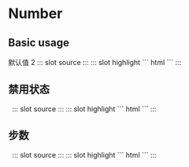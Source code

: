 # Number

## Basic usage

<demo-block>
默认值 2 
::: slot source
<el-input-number v-model="number1"></el-input-number>
:::
::: slot highlight
``` html
<x-input-number name="number1" :value="2" ></x-input-number>
```
:::
</demo-block>

## 禁用状态

<demo-block>
&nbsp;
::: slot source
<el-input-number v-model="number1" :disabled="true"></el-input-number>
:::
::: slot highlight
``` html
<x-input-number name="number1" :value="2" disabled></x-input-number>
```
:::
</demo-block>

## 步数

<demo-block>
&nbsp;
::: slot source
<el-input-number v-model="number1" :step="2"></el-input-number>
:::
::: slot highlight
``` html
<x-input-number name="number1" :value="2" step="2"></x-input-number>
```
:::
</demo-block>

<!--
## 尺寸

<demo-block>
&nbsp;
::: slot source
<el-input-number v-model="num1" class="number-size"></el-input-number>
<el-input-number size="medium" v-model="num2" class="number-size"></el-input-number>
<el-input-number size="small" v-model="num3" class="number-size"></el-input-number>
<el-input-number size="mini" v-model="num4" class="number-size"></el-input-number>
:::
::: slot highlight
``` html
<x-input-number name="number1" :value="1" ></x-input-number>
<x-input-number name="number1" :value="1" size="medium" ></x-input-number>
<x-input-number name="number1" :value="1" size="small" ></x-input-number>
<x-input-number name="number1" :value="1" size="mini" ></x-input-number>
```
:::
</demo-block>
-->

<script>
export default {
    data(){
        return {
            number1:2,
            num1:1,
            num2:1,
            num3:1,
            num4:1,
        };
    }
};
</script>
<style>
.number-size{
    display: block;
    margin:10px;
}
</style>